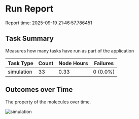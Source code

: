 # Run Report
Report time: 2025-09-19 21:46:57.786451

## Task Summary
Measures how many tasks have run as part of the application

| Task Type   |   Count |   Node Hours | Failures   |
|-------------|---------|--------------|------------|
| simulation  |      33 |         0.33 | 0 (0.0%)   |

## Outcomes over Time
The property of the molecules over time.

![simulation](simulation-outputs.png)
